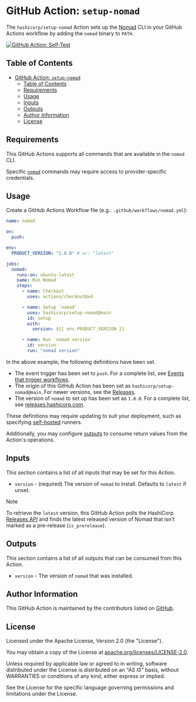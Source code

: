 # GitHub Action: `setup-nomad`

The `hashicorp/setup-nomad` Action sets up the [Nomad](https://www.nomadproject.io) CLI in your GitHub Actions workflow by adding the `nomad` binary to `PATH`.

[![GitHub Action: Self-Test](https://github.com/hashicorp/setup-nomad/actions/workflows/actions-self-test.yml/badge.svg?branch=main)](https://github.com/hashicorp/setup-nomad/actions/workflows/actions-self-test.yml)

## Table of Contents

<!-- TOC -->
* [GitHub Action: `setup-nomad`](#github-action-setup-nomad)
  * [Table of Contents](#table-of-contents)
  * [Requirements](#requirements)
  * [Usage](#usage)
  * [Inputs](#inputs)
  * [Outputs](#outputs)
  * [Author Information](#author-information)
  * [License](#license)
<!-- TOC -->

## Requirements

This GitHub Actions supports all commands that are available in the `nomad` CLI.

Specific [`nomad`](https://developer.hashicorp.com/nomad/docs/commands) commands may require access to provider-specific credentials.

## Usage

Create a GitHub Actions Workflow file (e.g.: `.github/workflows/nomad.yml`):

```yaml
name: nomad

on:
  push:

env:
  PRODUCT_VERSION: "1.8.0" # or: "latest"

jobs:
  nomad:
    runs-on: ubuntu-latest
    name: Run Nomad
    steps:
      - name: Checkout
        uses: actions/checkout@v4

      - name: Setup `nomad`
        uses: hashicorp/setup-nomad@main
        id: setup
        with:
          version: ${{ env.PRODUCT_VERSION }}

      - name: Run `nomad version`
        id: version
        run: "nomad version"
```

In the above example, the following definitions have been set.

- The event trigger has been set to `push`. For a complete list, see [Events that trigger workflows](https://docs.github.com/en/actions/using-workflows/events-that-trigger-workflows).
- The origin of this GitHub Action has been set as `hashicorp/setup-nomad@main`. For newer versions, see the [Releases](https://github.com/hashicorp/setup-nomad/releases).
- The version of `nomad` to set up has been set as `1.8.0`. For a complete list, see [releases.hashicorp.com](https://releases.hashicorp.com/nomad/).

These definitions may require updating to suit your deployment, such as specifying [self-hosted](https://docs.github.com/en/actions/using-workflows/workflow-syntax-for-github-actions#choosing-self-hosted-runners) runners.

Additionally, you may configure [outputs](https://docs.github.com/en/actions/using-workflows/workflow-syntax-for-github-actions#example-defining-outputs-for-a-job) to consume return values from the Action's operations.

## Inputs

This section contains a list of all inputs that may be set for this Action.

- `version` - (required) The version of `nomad` to install. Defaults to `latest` if unset.

> [!NOTE]
> To retrieve the `latest` version, this GitHub Action polls the HashiCorp [Releases API](https://api.releases.hashicorp.com/v1/releases/nomad) and finds the latest released version of Nomad that isn't marked as a pre-release (`is_prerelease`).

## Outputs

This section contains a list of all outputs that can be consumed from this Action.

- `version` -  The version of `nomad` that was installed.

## Author Information

This GitHub Action is maintained by the contributors listed on [GitHub](https://github.com/hashicorp/setup-nomad/graphs/contributors).

## License

Licensed under the Apache License, Version 2.0 (the "License").

You may obtain a copy of the License at [apache.org/licenses/LICENSE-2.0](http://www.apache.org/licenses/LICENSE-2.0).

Unless required by applicable law or agreed to in writing, software distributed under the License is distributed on an _"AS IS"_ basis, without WARRANTIES or conditions of any kind, either express or implied.

See the License for the specific language governing permissions and limitations under the License.
